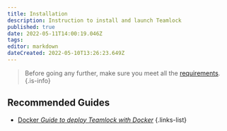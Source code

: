 ```yaml
---
title: Installation
description: Instruction to install and launch Teamlock
published: true
date: 2022-05-11T14:00:19.046Z
tags: 
editor: markdown
dateCreated: 2022-05-10T13:26:23.649Z
---
```


> Before going any further, make sure you meet all the [requirements](/install/requirements).
{.is-info}

## Recommended Guides
- [Docker *Guide to deploy Teamlock with Docker*](/install/docker)
{.links-list}
<!-- - [Install on Ubuntu Server *Complete installation guide with MongoDB database, docker and optional SSL setup*](/install/ubuntu)-->

